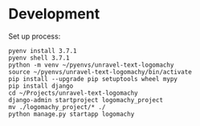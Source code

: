 # Development

Set up process:

    pyenv install 3.7.1
    pyenv shell 3.7.1
    python -m venv ~/pyenvs/unravel-text-logomachy
    source ~/pyenvs/unravel-text-logomachy/bin/activate
    pip install --upgrade pip setuptools wheel mypy
    pip install django
    cd ~/Projects/unravel-text-logomachy
    django-admin startproject logomachy_project
    mv ./logomachy_project/* ./
    python manage.py startapp logomachy